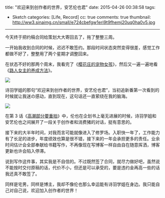 title: "欢迎来到创作者的世界，安艺伦也君"
date: 2015-04-26 00:38:58
tags:
  - Sketch
categories: [Life, Record]
cc: true
comments: true
thumbnail: http://ww3.sinaimg.cn/small/e724cbefgw1eri9t9fhemj20uq0ha0v5.jpg
---


今天终于把约稿合同给策划大大寄回去了，拖了整整三周。

一开始我收到合同的时候，迟迟不敢签约。那段时间状态突然变得很差，感觉工作都做不好了，整整用了两个星期才调整回来。

在状态不好的那两个周末，我看完了《[樱花庄的宠物女孩][1]》，然后又一遍一遍地看《[路人女主的养成方法][2]》。

<!-- more -->

![](http://ww3.sinaimg.cn/large/e724cbefgw1eri9t9fhemj20uq0ha0v5.jpg)

诗羽学姐的那句“欢迎来到创作者的世界，安艺伦也君”，当初追新番第一次看到的时候就让我迷の感动，直到现在，这句话还一直萦绕在我的脑海。

![](http://ww2.sinaimg.cn/large/e724cbefgw1eri9tnbghcj20uq0hadhl.jpg)

在第 3 话《[高潮部分要重拍][3]》中，伦也在企划书上毫无进展的时候，诗羽学姐和安艺伦也之间展开了一段关于创作者和消费猪的对话，挺有意思的。

<!-- 
> 诗羽：那么，现在的进展如何  
> 伦也：呃　那个...不 还完全没有进展  
> 诗羽：我还以为你会很没出息地找借口，想不到挺痛快的嘛  
> 伦也：我最近已经体会到那样做对同行是没用的了  
> 诗羽：用不着勉强自己啊  
> 伦也：诗羽学姐  
> 诗羽：即使此刻放弃，等待你的也只是和过去一样的作为消费猪的日常生活啊，我想那对伦理君来说，绝不是痛苦的日子吧  
> 伦也：虽然是这样没错...不过 被人当面说是消费猪，总觉的有点不爽  
> 诗羽：而且创作者也许表面上看上去光鲜亮丽，但遇到的也不全是好事哦  
> 伦也：是吗  
> 诗羽：截稿日期逼得紧，竞争也很激烈，不知道自己的才能何时会枯竭  
> 伦也：我可不想听如今风头正盛的年轻作家说这种丧气话啊  
> 诗羽：最麻烦的就是喷子，评价高的话就讥讽说是秘密营销，销量不好的话就嘲笑说是风头已过，对攻击作出反应的话又会叫嚣说这是借口，是自我正当化，既然如此什么都不回应的话，又会说没有尽到说明责任，那群垃圾臭虫被肃清调就好了  
> 伦也：诗羽学姐，冷静点  
> 诗羽：所以说伦理君，你只要像以前一样，消费我的作品就...
 -->

接下来的大半年时间，对我而言可能就像进入了修罗场。入职快一年了，工作能力有了长足的进步，年度绩效也算是很不错，接下来的一年会承担更多的责任。业余时间估计会全部奉献给书籍写作，不再像现在写博客一样自由自在随意挥洒，博客更新也许会陷入停滞。

说到写作这件事，其实我是不自信的。不过既然签了合同，就尽力做好吧，虽然说不能按时交付原稿的话，代价不小，但还是可以承受的，要是违约金再高一些的话我还真不敢签了。

同样是宅男，同样是博主，我却不像伦也那么幸运能有诗羽学姐在身边。我只能自己对自己说，欢迎加入创作者的世界！


[1]: http://www.bilibili.com/sp/樱花庄的宠物女孩
[2]: http://www.bilibili.com/sp/路人女主的养成方法
[3]: http://www.bilibili.com/video/av1938297/
